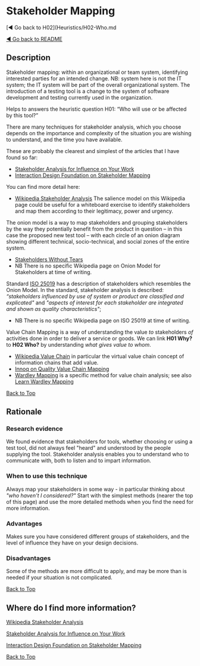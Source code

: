 <a name="TopofPage"></a>
# Stakeholder Mapping
[◄ Go back to H02](Heuristics/H02-Who.md

[◄ Go back to README](README.md)

## Description
Stakeholder mapping: within an organizational or team system, identifying interested parties for an intended change. 
NB: system here is not the IT system; the IT system will be part of the overall organizational system. The introduction of a testing tool is a change to the system of software development and testing currently used in the organization.

Helps to answers the heuristic question H01: “Who will use or be affected by this tool?”

There are many techniques for stakeholder analysis, which you choose depends on the importance and complexity of the situation you are wishing to understand, and the time you have available. 

These are probably the clearest and simplest of the articles that I have found so far: 
-	[Stakeholder Analysis for Influence on Your Work](https://www.nngroup.com/articles/stakeholder-analysis/)
-	[Interaction Design Foundation on Stakeholder Mapping](https://www.interaction-design.org/literature/article/map-the-stakeholders)

You can find more detail here:
-	[Wikipedia Stakeholder Analysis]( https://en.wikipedia.org/wiki/Stakeholder_analysis) The salience model on this Wikipedia page could be useful for a whiteboard exercise to identify stakeholders and map them according to their legitimacy, power and urgency.
  
The onion model is a way to map stakeholders and grouping stakeholders by the way they potentially benefit from the product in question – in this case the proposed new test tool – with each circle of an onion diagram showing different technical, socio-technical, and social zones of the entire system. 
-	[Stakeholders Without Tears](https://www.scenarioplus.org.uk/papers/stakeholders_without_tears/stakeholders_without_tears.htm)
-	NB There is no specific Wikipedia page on Onion Model for Stakeholders at time of writing. 

Standard [ISO 25019](https://www.iso.org/obp/ui/en/#iso:std:iso-iec:25019:ed-1:v1:en) has a description of stakeholders which resembles the Onion Model. In the standard, stakeholder analysis is described: *“stakeholders influenced by use of system or product are classified and explicated"* and *"aspects of interest for each stakeholder are integrated and shown as quality characteristics"*;
-	NB There is no specific Wikipedia page on ISO 25019 at time of writing. 

Value Chain Mapping is a way of understanding the value *to* stakeholders *of* activities done in order to deliver a service or goods. We can link **H01 Why?** to **H02 Who?** by understanding *what gives value to whom*.
-	[Wikipedia Value Chain]( https://en.wikipedia.org/wiki/Value_chain) in particular the virtual value chain concept of information chains that add value.
-	[Innoq on Quality Value Chain Mapping](https://www.innoq.com/en/blog/2021/10/quality-value-chain-evolution/)
-	[Wardley Mapping]( https://en.wikipedia.org/wiki/Wardley_map) is a specific method for value chain analysis; see also [Learn Wardley Mapping](https://learnwardleymapping.com/)

[Back to Top](#TopofPage)

## Rationale
### Research evidence
We found evidence that stakeholders for tools, whether choosing or using a test tool, did not always feel "heard" and understood by the people supplying the tool. Stakeholder analysis enables you to understand who to communicate with, both to listen and to impart information. 

### When to use this technique
Always map your stakeholders in some way - in particular thinking about *"who haven't I considered?"*
Start with the simplest methods (nearer the top of this page) and use the more detailed methods when you find the need for more information.

### Advantages
Makes sure you have considered different groups of stakeholders, and the level of influence they have on your design decisions.

### Disadvantages
Some of the methods are more difficult to apply, and may be more than is needed if your situation is not complicated.

[Back to Top](#TopofPage)

## Where do I find more information?
[Wikipedia Stakeholder Analysis]( https://en.wikipedia.org/wiki/Stakeholder_analysis) 

[Stakeholder Analysis for Influence on Your Work](https://www.nngroup.com/articles/stakeholder-analysis/)

[Interaction Design Foundation on Stakeholder Mapping](https://www.interaction-design.org/literature/article/map-the-stakeholders)

[Back to Top](#TopofPage)
